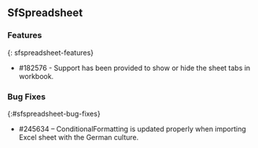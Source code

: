 ## SfSpreadsheet

### Features
{: sfspreadsheet-features}

* \#182576 - Support has been provided to show or hide the sheet tabs in workbook.

### Bug Fixes
{:#sfspreadsheet-bug-fixes}

* \#245634 – ConditionalFormatting is updated properly when importing Excel sheet with the German culture.
